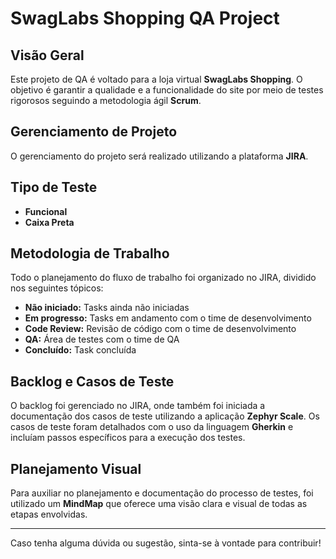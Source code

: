 # SwagLabs Shopping QA Project

## Visão Geral
Este projeto de QA é voltado para a loja virtual **SwagLabs Shopping**. O objetivo é garantir a qualidade e a funcionalidade do site por meio de testes rigorosos seguindo a metodologia ágil **Scrum**.

## Gerenciamento de Projeto
O gerenciamento do projeto será realizado utilizando a plataforma **JIRA**.

## Tipo de Teste
- **Funcional**
- **Caixa Preta**

## Metodologia de Trabalho
Todo o planejamento do fluxo de trabalho foi organizado no JIRA, dividido nos seguintes tópicos:

- **Não iniciado:** Tasks ainda não iniciadas
- **Em progresso:** Tasks em andamento com o time de desenvolvimento
- **Code Review:** Revisão de código com o time de desenvolvimento
- **QA:** Área de testes com o time de QA
- **Concluído:** Task concluída

## Backlog e Casos de Teste
O backlog foi gerenciado no JIRA, onde também foi iniciada a documentação dos casos de teste utilizando a aplicação **Zephyr Scale**. Os casos de teste foram detalhados com o uso da linguagem **Gherkin** e incluíam passos específicos para a execução dos testes.

## Planejamento Visual
Para auxiliar no planejamento e documentação do processo de testes, foi utilizado um **MindMap** que oferece uma visão clara e visual de todas as etapas envolvidas.

---

Caso tenha alguma dúvida ou sugestão, sinta-se à vontade para contribuir!

